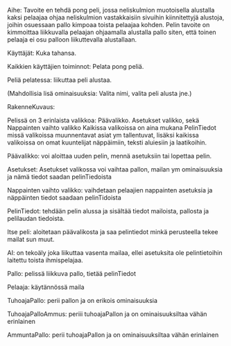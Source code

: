 ﻿Aihe: Tavoite en tehdä pong peli, jossa neliskulmion muotoisella alustalla kaksi pelaajaa ohjaa neliskulmion vastakkaisiin sivuihin kiinnitettyjä alustoja, joihin osuessaan pallo kimpoaa toista pelaajaa kohden. Pelin tavoite on kimmoittaa liikkuvalla pelaajan ohjaamalla alustalla pallo siten, että toinen pelaaja ei osu palloon liikuttevalla alustallaan. 

Käyttäjät: Kuka tahansa.

Kaikkien käyttäjien toiminnot: Pelata pong peliä.

 Peliä pelatessa: liikuttaa peli alustaa.	

(Mahdollisia lisä ominaisuuksia:
Valita nimi, valita peli alusta jne.)


RakenneKuvaus:


Pelissä on 3 erinlaista valikkoa: Päävalikko. Asetukset valikko, sekä Nappainten vaihto valikko
Kaikissa valikoissa on aina mukana PelinTiedot missä valikoissa muunnentavat asiat ym tallentuvat, lisäksi kaikissa valikoissa on omat kuuntelijat näppäimiin, teksti aluiesiin ja laatikoihin.

Päävalikko: voi aloittaa uuden pelin, mennä asetuksiin tai lopettaa pelin.

Asetukset: Asetukset valikossa voi vaihtaa pallon, mailan ym ominaisuuksia ja nämä tiedot saadan pelinTiedoista

Nappainten vaihto valikko: vaihdetaan pelaajien nappainten asetuksia ja näppäinten tiedot saadaan pelinTidoista

PelinTiedot: tehdään pelin alussa ja sisältää tiedot mailoista, pallosta ja pelilaudan tiedoista.

Itse peli: aloitetaan päävalikosta ja saa pelintiedot minkä perusteella tekee mailat sun muut.

AI: on tekoäly joka liikuttaa vasenta mailaa, ellei asetuksita ole pelintietoihin laitettu toista ihmispelajaa.

Pallo: pelissä liikkuva pallo,  tietää pelinTiedot

Pelaaja: käytännössä maila

TuhoajaPallo: perii pallon ja on erikois ominaisuuksia

TuhoajaPalloAmmus: periii tuhoajaPallon ja on ominaisuuksiltaa vähän erinlainen

AmmuntaPallo: perii tuhoajaPallon ja on ominaisuuksiltaa vähän erinlainen


